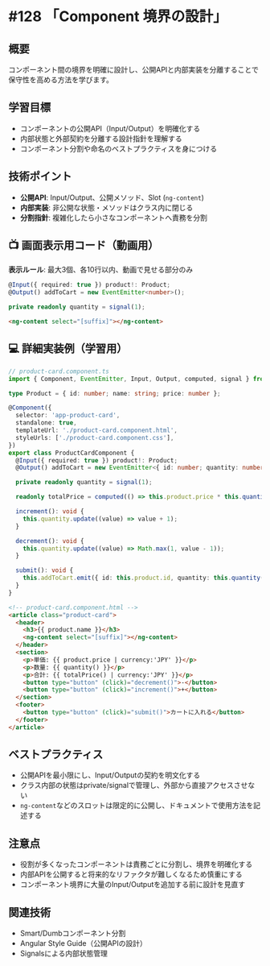 # #128 「Component 境界の設計」

## 概要
コンポーネント間の境界を明確に設計し、公開APIと内部実装を分離することで保守性を高める方法を学びます。

## 学習目標
- コンポーネントの公開API（Input/Output）を明確化する
- 内部状態と外部契約を分離する設計指針を理解する
- コンポーネント分割や命名のベストプラクティスを身につける

## 技術ポイント
- **公開API**: Input/Output、公開メソッド、Slot (`ng-content`)
- **内部実装**: 非公開な状態・メソッドはクラス内に閉じる
- **分割指針**: 複雑化したら小さなコンポーネントへ責務を分割

## 📺 画面表示用コード（動画用）
**表示ルール**: 最大3個、各10行以内、動画で見せる部分のみ

```typescript
@Input({ required: true }) product!: Product;
@Output() addToCart = new EventEmitter<number>();
```

```typescript
private readonly quantity = signal(1);
```

```html
<ng-content select="[suffix]"></ng-content>
```

## 💻 詳細実装例（学習用）
```typescript
// product-card.component.ts
import { Component, EventEmitter, Input, Output, computed, signal } from '@angular/core';

type Product = { id: number; name: string; price: number };

@Component({
  selector: 'app-product-card',
  standalone: true,
  templateUrl: './product-card.component.html',
  styleUrls: ['./product-card.component.css'],
})
export class ProductCardComponent {
  @Input({ required: true }) product!: Product;
  @Output() addToCart = new EventEmitter<{ id: number; quantity: number }>();

  private readonly quantity = signal(1);

  readonly totalPrice = computed(() => this.product.price * this.quantity());

  increment(): void {
    this.quantity.update((value) => value + 1);
  }

  decrement(): void {
    this.quantity.update((value) => Math.max(1, value - 1));
  }

  submit(): void {
    this.addToCart.emit({ id: this.product.id, quantity: this.quantity() });
  }
}
```

```html
<!-- product-card.component.html -->
<article class="product-card">
  <header>
    <h3>{{ product.name }}</h3>
    <ng-content select="[suffix]"></ng-content>
  </header>
  <section>
    <p>単価: {{ product.price | currency:'JPY' }}</p>
    <p>数量: {{ quantity() }}</p>
    <p>合計: {{ totalPrice() | currency:'JPY' }}</p>
    <button type="button" (click)="decrement()">-</button>
    <button type="button" (click)="increment()">+</button>
  </section>
  <footer>
    <button type="button" (click)="submit()">カートに入れる</button>
  </footer>
</article>
```

## ベストプラクティス
- 公開APIを最小限にし、Input/Outputの契約を明文化する
- クラス内部の状態はprivate/signalで管理し、外部から直接アクセスさせない
- `ng-content`などのスロットは限定的に公開し、ドキュメントで使用方法を記述する

## 注意点
- 役割が多くなったコンポーネントは責務ごとに分割し、境界を明確化する
- 内部APIを公開すると将来的なリファクタが難しくなるため慎重にする
- コンポーネント境界に大量のInput/Outputを追加する前に設計を見直す

## 関連技術
- Smart/Dumbコンポーネント分割
- Angular Style Guide（公開APIの設計）
- Signalsによる内部状態管理
